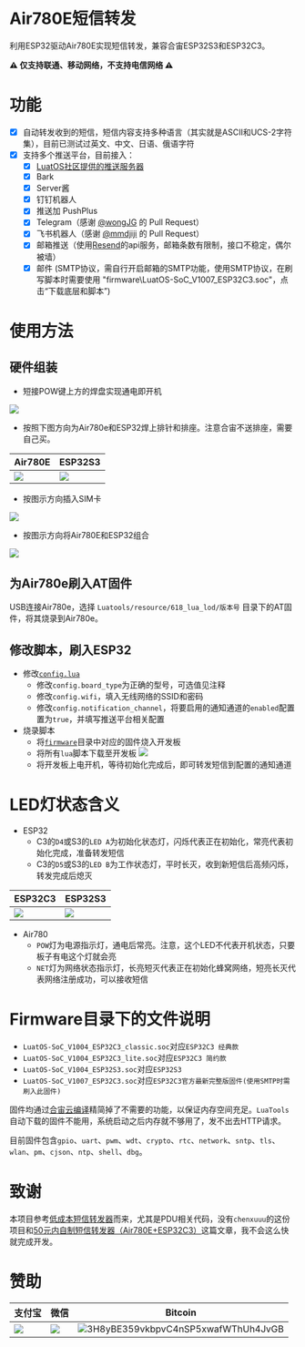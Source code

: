 # Air780E短信转发

利用ESP32驱动Air780E实现短信转发，兼容合宙ESP32S3和ESP32C3。

**⚠ 仅支持联通、移动网络，不支持电信网络 ⚠**

# 功能

- [x] 自动转发收到的短信，短信内容支持多种语言（其实就是ASCII和UCS-2字符集），目前已测试过英文、中文、日语、俄语字符
- [x] 支持多个推送平台，目前接入：
  - [x] [LuatOS社区提供的推送服务器](https://push.luatos.org/)
  - [x] Bark
  - [x] Server酱
  - [x] 钉钉机器人
  - [x] 推送加 PushPlus
  - [x] Telegram（感谢 [@wongJG](https://github.com/wongJG) 的 Pull Request）
  - [x] 飞书机器人（感谢 [@mmdjiji](https://github.com/mmdjiji) 的 Pull Request）
  - [x] 邮箱推送（使用[Resend](https://resend.com/emails)的api服务，邮箱条数有限制，接口不稳定，偶尔被墙）
  - [x] 邮件 (SMTP协议，需自行开启邮箱的SMTP功能，使用SMTP协议，在刷写脚本时需要使用 "firmware\LuatOS-SoC_V1007_ESP32C3.soc"，点击“下载底层和脚本”)

# 使用方法

## 硬件组装

- 短接POW键上方的焊盘实现通电即开机

![](/image/shorting_soldering_pad_for_power_key.jpg)

- 按照下图方向为Air780e和ESP32焊上排针和排座。注意合宙不送排座，需要自己买。

| Air780E                  | ESP32S3                  |
|--------------------------|--------------------------|
| ![](/image/air780e.jpeg) | ![](/image/esp32s3.jpeg) |

- 按图示方向插入SIM卡

![](/image/sim_card_direction.jpeg)

- 按图示方向将Air780E和ESP32组合

![](/image/put_together.jpeg)

## 为Air780e刷入AT固件

USB连接Air780e，选择 `Luatools/resource/618_lua_lod/版本号` 目录下的AT固件，将其烧录到Air780e。

## 修改脚本，刷入ESP32

- 修改[`config.lua`](config.lua)
  - 修改`config.board_type`为正确的型号，可选值见注释
  - 修改`config.wifi`，填入无线网络的SSID和密码
  - 修改`config.notification_channel`，将要启用的通知通道的`enabled`配置置为`true`，并填写推送平台相关配置
- 烧录脚本
  - 将[`firmware`](firmware)目录中对应的固件烧入开发板
  - 将所有`lua`脚本下载至开发板
![](/image/burning_firmware_and_scripts.png)
  - 将开发板上电开机，等待初始化完成后，即可转发短信到配置的通知通道

# LED灯状态含义

- ESP32
  - C3的`D4`或S3的`LED A`为初始化状态灯，闪烁代表正在初始化，常亮代表初始化完成，准备转发短信
  - C3的`D5`或S3的`LED B`为工作状态灯，平时长灭，收到新短信后高频闪烁，转发完成后熄灭

| ESP32C3                     | ESP32S3                     |
|-----------------------------|-----------------------------|
| ![](/image/esp32c3_led.jpg) | ![](/image/esp32s3_led.png) |

- Air780
  - `POW`灯为电源指示灯，通电后常亮。注意，这个LED不代表开机状态，只要板子有电这个灯就会亮
  - `NET`灯为网络状态指示灯，长亮短灭代表正在初始化蜂窝网络，短亮长灭代表网络注册成功，可以接收短信

# Firmware目录下的文件说明

- `LuatOS-SoC_V1004_ESP32C3_classic.soc`对应`ESP32C3 经典款`
- `LuatOS-SoC_V1004_ESP32C3_lite.soc`对应`ESP32C3 简约款`
- `LuatOS-SoC_V1004_ESP32S3.soc`对应`ESP32S3`
- `LuatOS-SoC_V1007_ESP32C3.soc`对应`ESP32C3官方最新完整版固件(使用SMTP时需刷入此固件)`

固件均通过[合宙云编译](https://wiki.luatos.com/develop/compile/Cloud_compilation.html)精简掉了不需要的功能，以保证内存空间充足。`LuaTools`自动下载的固件不能用，系统启动之后内存就不够用了，发不出去HTTP请求。

目前固件包含`gpio`、`uart`、`pwm`、`wdt`、`crypto`、`rtc`、`network`、`sntp`、`tls`、`wlan`、`pm`、`cjson`、`ntp`、`shell`、`dbg`。

# 致谢

本项目参考[低成本短信转发器](https://github.com/chenxuuu/sms_forwarding)而来，尤其是PDU相关代码，没有`chenxuuu`的这份项目和[50元内自制短信转发器（Air780E+ESP32C3）](https://www.chenxublog.com/2022/10/28/19-9-sms-forwarding-air780e-esp32c3.html)这篇文章，我不会这么快就完成开发。

# 赞助

| 支付宝 | 微信 | Bitcoin |
| ------ | ---- | ------- |
| ![](https://sat02pap001files.storage.live.com/y4mQubRjj6HwFcaRN5WA43bM81G13d2xI-3OAoLSsXXDxJQZ_inF6qA_OFDB51Pg3yfjXu8CSyioCTUI3StB_Dltd7vmBWNHRT0Ok8zMd9Rf_WU42mgDY-pJW_yCrJ0KEUsd32yi5xqB1wjR4lv8jzMboKmpphgwoeOpPR5xgnfhNbfU8ozvDcfnnEiCpvZ6rLk?width=548&height=542&cropmode=none) | ![](https://sat02pap001files.storage.live.com/y4mRChq9zMZbQZK0gVO19Smbyt74YG1QWTI9RAgewZpJKn6BOEg0GK-_AgR9LwdjDSJriEgnz05YSc9fYUiH09i-PKnb40lZI0AqbvtcyXJvqVSdiWbGpeqPFmIktJb2t-bjIXqrupCzZxXWPXmrrFXXdFzgSWstjebkOujhr-ByhKWoLvgn3GHu2WpnGzbKgXs?width=602&height=599&cropmode=none) | ![3H8yBE359vkbpvC4nSP5xwafWThUh4JvGB](https://sat02pap001files.storage.live.com/y4m7ll7ouERuCbkCXI1x-PQJMYTzonfgpFoEL7Odz8HwPC-O2DngJrulJd23PzD6dJnucGf1zC6zGp4PFyVZjJecRWVT69c06Y4OPdjpEh5Z3E6qkRNg1ZMuP9bxQ3R_YKt2HtjzG_BD3_a9gUkRwHm-zmNH1gxJxnSbysa_qbS8xoiFenQioB4RcU-tMZn71z8?width=1044&height=1098&cropmode=none) |
